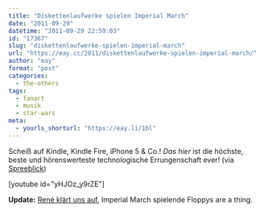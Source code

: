 ```yaml
---
title: "Diskettenlaufwerke spielen Imperial March"
date: "2011-09-29"
datetime: "2011-09-29 22:59:03"
id: "17367"
slug: "diskettenlaufwerke-spielen-imperial-march"
url: "https://eay.cc/2011/diskettenlaufwerke-spielen-imperial-march/"
author: "eay"
format: "post"
categories:
  - the-others
tags:
  - fanart
  - musik
  - star-wars
meta:
  - yourls_shorturl: "https://eay.li/1bl"
---
```


Scheiß auf Kindle, Kindle Fire, iPhone 5 & Co.! _Das hier_ ist die höchste, beste und hörenswerteste technologische Errungenschaft ever! (via [Spreeblick](http://www.spreeblick.com/2011/09/29/star-wars-imperial-march-gespielt-von-zwei-floppy-drives/))

\[youtube id="yHJOz\_y9rZE"\]

**Update:** [René klärt uns auf](http://www.crackajack.de/2011/09/29/radiohead-and-394-floppys-playing-the-imperial-march/), Imperial March spielende Floppys are a thing.
